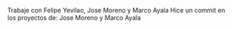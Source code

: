 Trabaje con Felipe Yevilao, Jose Moreno y Marco Ayala
Hice un commit en los proyectos de: Jose Moreno y Marco Ayala